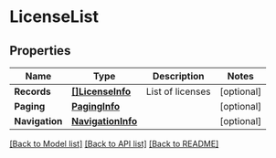 # LicenseList

## Properties
Name | Type | Description | Notes
------------ | ------------- | ------------- | -------------
**Records** | [**[]LicenseInfo**](LicenseInfo.md) | List of licenses  | [optional] 
**Paging** | [**PagingInfo**](PagingInfo.md) |  | [optional] 
**Navigation** | [**NavigationInfo**](NavigationInfo.md) |  | [optional] 

[[Back to Model list]](../README.md#documentation-for-models) [[Back to API list]](../README.md#documentation-for-api-endpoints) [[Back to README]](../README.md)


